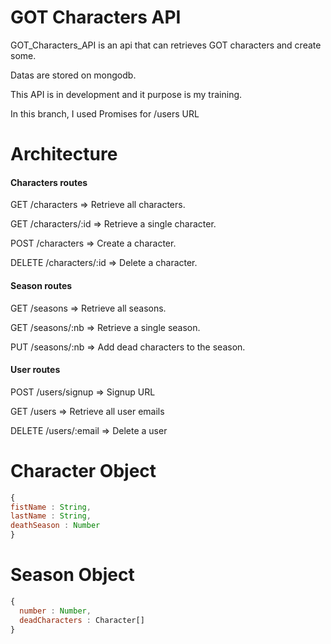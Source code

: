 # GOT Characters API

GOT_Characters_API is an api that can retrieves GOT characters and create some.

Datas are stored on mongodb.

This API is in development and it purpose is my training.

In this branch, I used Promises for /users URL

# Architecture
#### Characters routes
GET /characters   => Retrieve all characters.

GET /characters/:id => Retrieve a single character.

POST /characters => Create a character.

DELETE /characters/:id => Delete a character.

#### Season routes
 GET /seasons => Retrieve all seasons.

 GET /seasons/:nb => Retrieve a single season.

 PUT /seasons/:nb => Add dead characters to the season.

#### User routes

POST  /users/signup => Signup URL

GET /users => Retrieve all user emails

DELETE /users/:email => Delete a user

# Character Object

```javascript
{
fistName : String,
lastName : String,
deathSeason : Number
}
```
# Season Object
```javascript
{
  number : Number,
  deadCharacters : Character[]
}
```
